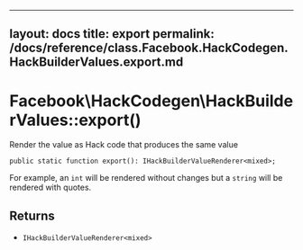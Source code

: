 
***

layout: docs
title: export
permalink: /docs/reference/class.Facebook.HackCodegen.HackBuilderValues.export.md
---







# Facebook\\HackCodegen\\HackBuilderValues::export()




Render the value as Hack code that produces the same value




``` Hack
public static function export(): IHackBuilderValueRenderer<mixed>;
```




For example, an ` int ` will be rendered without changes but a `` string ``
will be rendered with quotes.




## Returns




+ ` IHackBuilderValueRenderer<mixed> `